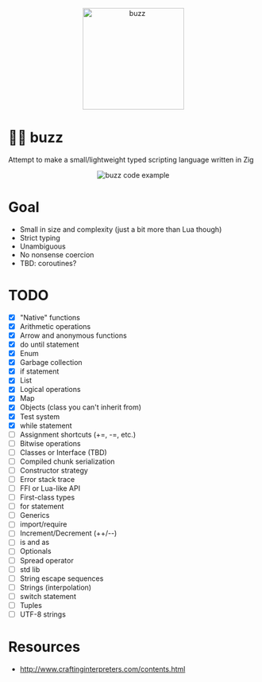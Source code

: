 <p align="center">
    <img src="https://github.com/giann/buzz/raw/main/logo.png" alt="buzz" width="204" height="204">
</p>

# 👨‍🚀 buzz
Attempt to make a small/lightweight typed scripting language written in Zig

<p align="center">
    <img src="https://github.com/giann/buzz/raw/main/example.png" alt="buzz code example">
</p>

# Goal
- Small in size and complexity (just a bit more than Lua though)
- Strict typing
- Unambiguous
- No nonsense coercion
- TBD: coroutines?

# TODO
- [X] "Native" functions
- [X] Arithmetic operations
- [X] Arrow and anonymous functions
- [X] do until statement
- [X] Enum
- [X] Garbage collection
- [X] if statement
- [X] List
- [X] Logical operations
- [X] Map
- [X] Objects (class you can't inherit from)
- [X] Test system
- [X] while statement
- [ ] Assignment shortcuts (+=, -=, etc.)
- [ ] Bitwise operations
- [ ] Classes or Interface (TBD)
- [ ] Compiled chunk serialization
- [ ] Constructor strategy
- [ ] Error stack trace
- [ ] FFI or Lua-like API
- [ ] First-class types
- [ ] for statement
- [ ] Generics
- [ ] import/require
- [ ] Increment/Decrement (++/--)
- [ ] is and as
- [ ] Optionals
- [ ] Spread operator
- [ ] std lib
- [ ] String escape sequences
- [ ] Strings (interpolation)
- [ ] switch statement
- [ ] Tuples
- [ ] UTF-8 strings

# Resources
- http://www.craftinginterpreters.com/contents.html

